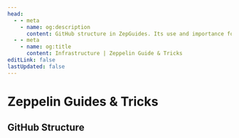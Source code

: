 ```yaml
---
head:
  - - meta
    - name: og:description
      content: GitHub structure in ZepGuides. Its use and importance for project development.
  - - meta
    - name: og:title
      content: Infrastructure | Zeppelin Guide & Tricks
editLink: false
lastUpdated: false
---
```


# Zeppelin Guides & Tricks

## GitHub Structure